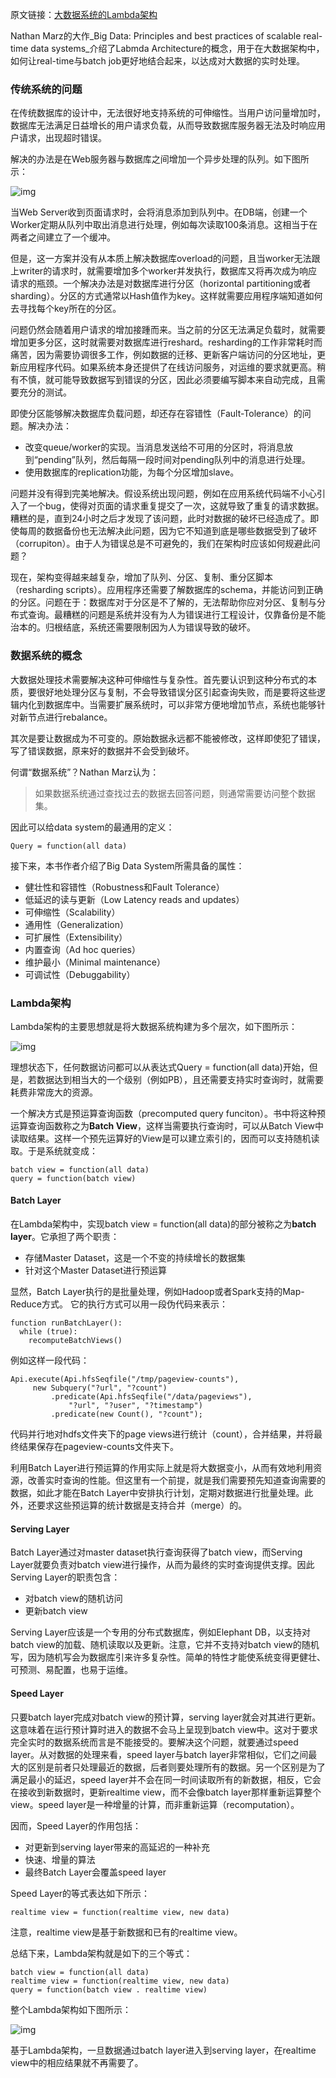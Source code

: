 原文链接：[大数据系统的Lambda架构](https://zhuanlan.zhihu.com/p/20510974)

Nathan Marz的大作_Big Data: Principles and best practices of scalable real-time data systems_介绍了Labmda Architecture的概念，用于在大数据架构中，如何让real-time与batch job更好地结合起来，以达成对大数据的实时处理。

### 传统系统的问题

在传统数据库的设计中，无法很好地支持系统的可伸缩性。当用户访问量增加时，数据库无法满足日益增长的用户请求负载，从而导致数据库服务器无法及时响应用户请求，出现超时错误。

解决的办法是在Web服务器与数据库之间增加一个异步处理的队列。如下图所示：

![img](https://pic3.zhimg.com/80/304eeaf999918c1fd08d9a3b869184a6_hd.png)

当Web Server收到页面请求时，会将消息添加到队列中。在DB端，创建一个Worker定期从队列中取出消息进行处理，例如每次读取100条消息。这相当于在两者之间建立了一个缓冲。

但是，这一方案并没有从本质上解决数据库overload的问题，且当worker无法跟上writer的请求时，就需要增加多个worker并发执行，数据库又将再次成为响应请求的瓶颈。一个解决办法是对数据库进行分区（horizontal partitioning或者sharding）。分区的方式通常以Hash值作为key。这样就需要应用程序端知道如何去寻找每个key所在的分区。

问题仍然会随着用户请求的增加接踵而来。当之前的分区无法满足负载时，就需要增加更多分区，这时就需要对数据库进行reshard。resharding的工作非常耗时而痛苦，因为需要协调很多工作，例如数据的迁移、更新客户端访问的分区地址，更新应用程序代码。如果系统本身还提供了在线访问服务，对运维的要求就更高。稍有不慎，就可能导致数据写到错误的分区，因此必须要编写脚本来自动完成，且需要充分的测试。

即使分区能够解决数据库负载问题，却还存在容错性（Fault-Tolerance）的问题。解决办法：

- 改变queue/worker的实现。当消息发送给不可用的分区时，将消息放到“pending”队列，然后每隔一段时间对pending队列中的消息进行处理。
- 使用数据库的replication功能，为每个分区增加slave。

问题并没有得到完美地解决。假设系统出现问题，例如在应用系统代码端不小心引入了一个bug，使得对页面的请求重复提交了一次，这就导致了重复的请求数据。糟糕的是，直到24小时之后才发现了该问题，此时对数据的破坏已经造成了。即使每周的数据备份也无法解决此问题，因为它不知道到底是哪些数据受到了破坏（corrupiton）。由于人为错误总是不可避免的，我们在架构时应该如何规避此问题？

现在，架构变得越来越复杂，增加了队列、分区、复制、重分区脚本（resharding scripts）。应用程序还需要了解数据库的schema，并能访问到正确的分区。问题在于：数据库对于分区是不了解的，无法帮助你应对分区、复制与分布式查询。最糟糕的问题是系统并没有为人为错误进行工程设计，仅靠备份是不能治本的。归根结底，系统还需要限制因为人为错误导致的破坏。

### 数据系统的概念

大数据处理技术需要解决这种可伸缩性与复杂性。首先要认识到这种分布式的本质，要很好地处理分区与复制，不会导致错误分区引起查询失败，而是要将这些逻辑内化到数据库中。当需要扩展系统时，可以非常方便地增加节点，系统也能够针对新节点进行rebalance。

其次是要让数据成为不可变的。原始数据永远都不能被修改，这样即使犯了错误，写了错误数据，原来好的数据并不会受到破坏。

何谓“数据系统”？Nathan Marz认为：

> 如果数据系统通过查找过去的数据去回答问题，则通常需要访问整个数据集。

因此可以给data system的最通用的定义：

```text
Query = function(all data)
```

接下来，本书作者介绍了Big Data System所需具备的属性：

- 健壮性和容错性（Robustness和Fault Tolerance）
- 低延迟的读与更新（Low Latency reads and updates）
- 可伸缩性（Scalability）
- 通用性（Generalization）
- 可扩展性（Extensibility）
- 内置查询（Ad hoc queries）
- 维护最小（Minimal maintenance）
- 可调试性（Debuggability）

### Lambda架构

Lambda架构的主要思想就是将大数据系统构建为多个层次，如下图所示：

![img](https://pic1.zhimg.com/80/7c41d5f9f76376ecc1faff48f0a259fc_hd.png)

理想状态下，任何数据访问都可以从表达式Query = function(all data)开始，但是，若数据达到相当大的一个级别（例如PB），且还需要支持实时查询时，就需要耗费非常庞大的资源。

一个解决方式是预运算查询函数（precomputed query funciton）。书中将这种预运算查询函数称之为**Batch View**，这样当需要执行查询时，可以从Batch View中读取结果。这样一个预先运算好的View是可以建立索引的，因而可以支持随机读取。于是系统就变成：

```text
batch view = function(all data)
query = function(batch view)
```

#### Batch Layer

在Lambda架构中，实现batch view = function(all data)的部分被称之为**batch layer**。它承担了两个职责：

- 存储Master Dataset，这是一个不变的持续增长的数据集
- 针对这个Master Dataset进行预运算

显然，Batch Layer执行的是批量处理，例如Hadoop或者Spark支持的Map-Reduce方式。 它的执行方式可以用一段伪代码来表示：

```text
function runBatchLayer():
  while (true):
    recomputeBatchViews()
```

例如这样一段代码：

```text
Api.execute(Api.hfsSeqfile("/tmp/pageview-counts"),
     new Subquery("?url", "?count")
         .predicate(Api.hfsSeqfile("/data/pageviews"),
             "?url", "?user", "?timestamp")
         .predicate(new Count(), "?count");
```

代码并行地对hdfs文件夹下的page views进行统计（count），合并结果，并将最终结果保存在pageview-counts文件夹下。

利用Batch Layer进行预运算的作用实际上就是将大数据变小，从而有效地利用资源，改善实时查询的性能。但这里有一个前提，就是我们需要预先知道查询需要的数据，如此才能在Batch Layer中安排执行计划，定期对数据进行批量处理。此外，还要求这些预运算的统计数据是支持合并（merge）的。

#### Serving Layer

Batch Layer通过对master dataset执行查询获得了batch view，而Serving Layer就要负责对batch view进行操作，从而为最终的实时查询提供支撑。因此Serving Layer的职责包含：

- 对batch view的随机访问
- 更新batch view

Serving Layer应该是一个专用的分布式数据库，例如Elephant DB，以支持对batch view的加载、随机读取以及更新。注意，它并不支持对batch view的随机写，因为随机写会为数据库引来许多复杂性。简单的特性才能使系统变得更健壮、可预测、易配置，也易于运维。

#### Speed Layer

只要batch layer完成对batch view的预计算，serving layer就会对其进行更新。这意味着在运行预计算时进入的数据不会马上呈现到batch view中。这对于要求完全实时的数据系统而言是不能接受的。要解决这个问题，就要通过speed layer。从对数据的处理来看，speed layer与batch layer非常相似，它们之间最大的区别是前者只处理最近的数据，后者则要处理所有的数据。另一个区别是为了满足最小的延迟，speed layer并不会在同一时间读取所有的新数据，相反，它会在接收到新数据时，更新realtime view，而不会像batch layer那样重新运算整个view。speed layer是一种增量的计算，而非重新运算（recomputation）。

因而，Speed Layer的作用包括：

- 对更新到serving layer带来的高延迟的一种补充
- 快速、增量的算法
- 最终Batch Layer会覆盖speed layer

Speed Layer的等式表达如下所示：

```text
realtime view = function(realtime view, new data)
```

注意，realtime view是基于新数据和已有的realtime view。

总结下来，Lambda架构就是如下的三个等式：

```text
batch view = function(all data)
realtime view = function(realtime view, new data)
query = function(batch view . realtime view)
```

整个Lambda架构如下图所示：

![img](https://pic4.zhimg.com/80/3f93b809110b83a8f034d83daefe8a2f_hd.png)

基于Lambda架构，一旦数据通过batch layer进入到serving layer，在realtime view中的相应结果就不再需要了。
